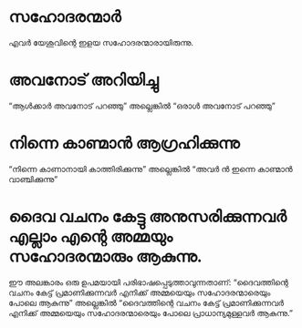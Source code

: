 # സഹോദരന്മാർ
എവർ യേശുവിന്റെ ഇളയ സഹോദരന്മാരായിരുന്നു.
# അവനോട് അറിയിച്ചു
“ആൾക്കാർ അവനോട് പറഞ്ഞു” അല്ലെങ്കിൽ “ഒരാൾ അവനോട് പറഞ്ഞു”
# നിന്നെ കാണ്മാൻ ആഗ്രഹിക്കുന്നു
“നിന്നെ കാണാനായി കാത്തിരിക്കുന്നു” അല്ലെങ്കിൽ “അവർ ൻ ഇന്നെ കാണ്മാൻ വാഞ്ചിക്കുന്നു”
# ദൈവ വചനം കേട്ടു അനുസരിക്കുന്നവർ എല്ലാം എന്റെ അമ്മയും സഹോദരന്മാരും ആകുന്നു.
ഈ അലങ്കാരം ഒരു ഉപമയായി പരിഭാഷപ്പെടുത്താവുന്നതാണ്: “ദൈവത്തിന്റെ വചനം കേട്ട് പ്രമാണിക്കുന്നവർ എനിക്ക് അമ്മയെയും സഹോദരന്മാരെയും പോലെ ആകുന്നു” അല്ലെങ്കിൽ “ദൈവത്തിന്റെ വചനം കേട്ട് പ്രമാണിക്കുന്നവർ എനിക്ക് അമ്മയെയും സഹോദരന്മാരെയും പോലെ പ്രാധാന്യമുള്ളവർ ആകുന്നു.”
